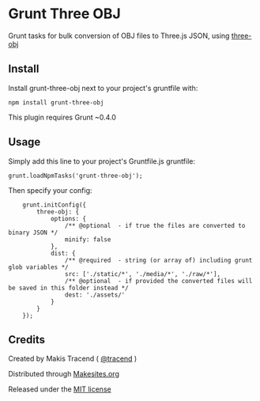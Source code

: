 # Grunt Three OBJ

Grunt tasks for bulk conversion of OBJ files to Three.js JSON, using [three-obj](http://github.com/makesites/three-obj)


## Install

Install grunt-three-obj next to your project's gruntfile with:
```
npm install grunt-three-obj
```
This plugin requires Grunt ~0.4.0

## Usage

Simply add this line to your project's Gruntfile.js gruntfile:
```
grunt.loadNpmTasks('grunt-three-obj');
```
Then specify your config:
```
	grunt.initConfig({
		three-obj: {
			options: {
				/** @optional  - if true the files are converted to binary JSON */
				minify: false
			},
			dist: {
				/** @required  - string (or array of) including grunt glob variables */
				src: ['./static/*', './media/*', './raw/*'],
				/** @optional  - if provided the converted files will be saved in this folder instead */
				dest: './assets/'
			}
		}
	});
```

## Credits

Created by Makis Tracend ( [@tracend](http://tracend.me) )

Distributed through [Makesites.org](http://makesites.org)

Released under the [MIT license](http://makesites.org/licenses/MIT)